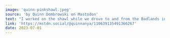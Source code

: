 ```yaml
---
image: 'quinn-pinkshawl.jpeg'
source: 'by Quinn Dombrowski on Mastodon'
text: "I worked on the shawl while we drove to and from the Badlands in the afternoon, finishing the first section by the end of the day. Pattern is Age of Brass and Steam by Orange Flower Yarn. #DHmakes #ACH2023"
link: 'https://mstdn.social/@quinnanya/110639135491366267'
date: 2023-07-01
---
```

